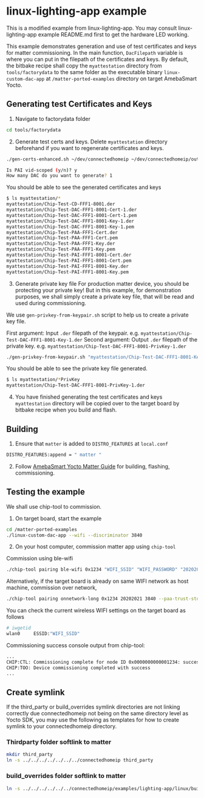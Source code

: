 # linux-lighting-app example

This is a modified example from linux-lighting-app. You may consult linux-lighting-app example README.md first to get the hardware LED working.

This example demonstrates generation and use of test certificates and keys for matter commissioning.
In the main function, `DacFilepath` variable is where you can put in the filepath of the certificates and keys.
By default, the bitbake recipe shall copy the `myattestation` directory from `tools/factorydata` to the same folder as the executable binary `linux-custom-dac-app` at `/matter-ported-examples` directory on target AmebaSmart Yocto.

## Generating test Certificates and Keys
1. Navigate to factorydata folder
```bash
cd tools/factorydata
```

2. Generate test certs and keys. 
Delete `myattestation` directory beforehand if you want to regenerate certificates and keys.
```bash
./gen-certs-enhanced.sh ~/dev/connectedhomeip ~/dev/connectedhomeip/out/host/chip-cert FFF1 8001
```

```bash
Is PAI vid-scoped (y/n)? y
How many DAC do you want to generate? 1
```

You should be able to see the generated certificates and keys
```bash
$ ls myattestation/*
myattestation/Chip-Test-CD-FFF1-8001.der
myattestation/Chip-Test-DAC-FFF1-8001-Cert-1.der
myattestation/Chip-Test-DAC-FFF1-8001-Cert-1.pem
myattestation/Chip-Test-DAC-FFF1-8001-Key-1.der
myattestation/Chip-Test-DAC-FFF1-8001-Key-1.pem
myattestation/Chip-Test-PAA-FFF1-Cert.der
myattestation/Chip-Test-PAA-FFF1-Cert.pem
myattestation/Chip-Test-PAA-FFF1-Key.der
myattestation/Chip-Test-PAA-FFF1-Key.pem
myattestation/Chip-Test-PAI-FFF1-8001-Cert.der
myattestation/Chip-Test-PAI-FFF1-8001-Cert.pem
myattestation/Chip-Test-PAI-FFF1-8001-Key.der
myattestation/Chip-Test-PAI-FFF1-8001-Key.pem
```

3. Generate private key file
For production matter device, you should be protecting your private key!
But in this example, for demonstration purposes, we shall simply create a private key file, that will be read and used during commissioning.

We use `gen-privkey-from-keypair.sh` script to help us to create a private key file.

First argument: Input `.der` filepath of the keypair. e.g. `myattestation/Chip-Test-DAC-FFF1-8001-Key-1.der`
Second argument: Output `.der` filepath of the private key. e.g. `myattestation/Chip-Test-DAC-FFF1-8001-PrivKey-1.der`

```bash
./gen-privkey-from-keypair.sh "myattestation/Chip-Test-DAC-FFF1-8001-Key-1.der" "myattestation/Chip-Test-DAC-FFF1-8001-PrivKey-1.der"
```

You should be able to see the private key file generated.
```bash
$ ls myattestation/*PrivKey
myattestation/Chip-Test-DAC-FFF1-8001-PrivKey-1.der
```

4. You have finished generating the test certificates and keys
`myattestation` directory will be copied over to the target board by bitbake recipe when you build and flash.


## Building
1. Ensure that `matter` is added to `DISTRO_FEATURES` at `local.conf`
```bash
DISTRO_FEATURES:append = " matter "
```

2. Follow [AmebaSmart Yocto Matter Guide](<../../doc/AmebaSmart Yocto Matter Guide.md>) for building, flashing, commissioning.

## Testing the example
We shall use chip-tool to commission.

1. On target board, start the example
```bash
cd /matter-ported-examples
./linux-custom-dac-app --wifi --discriminator 3840
```

2. On your host computer, commission matter app using `chip-tool`

Commission using ble-wifi
```bash
./chip-tool pairing ble-wifi 0x1234 "WIFI_SSID" "WIFI_PASSWORD" "20202021" "3840" --paa-trust-store-path ~/dev/rtl8730e-linux-sdk-3.1-release/sources/yocto/meta-realtek-matter/examples/linux-custom-dac-app/tools/factorydata/myattestation
```

Alternatively, if the target board is already on same WIFI network as host machine, commission over network,
```bash
./chip-tool pairing onnetwork-long 0x1234 20202021 3840 --paa-trust-store-path ~/dev/rtl8730e-linux-sdk-3.1-release/sources/yocto/meta-realtek-matter/examples/linux-custom-dac-app/tools/factorydata/myattestation
```

You can check the current wireless WIFI settings on the target board as follows
```bash
# iwgetid
wlan0     ESSID:"WIFI_SSID"
```

Commissioning success console output from chip-tool:
```bash
...
CHIP:CTL: Commissioning complete for node ID 0x0000000000001234: success
CHIP:TOO: Device commissioning completed with success
...
```


## Create symlink
If the third_party or build_overrides symlink directories are not linking correctly due connectedhomeip not being on the same directory level as Yocto SDK, you may use the following as templates for how to create symlink to your connectedhomeip directory.

### Thirdparty folder softlink to matter

```bash
mkdir third_party
ln -s ../../../../../../../connectedhomeip third_party
```

### build_overrides folder softlink to matter

```bash
ln -s ../../../../../../connectedhomeip/examples/lighting-app/linux/build_overrides
```

